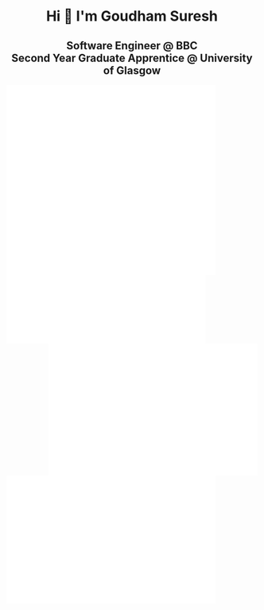 <h1 align="center">Hi 👋 I'm Goudham Suresh</h1>
<h2 align="center">Software Engineer @ BBC <br> Second Year Graduate Apprentice @ University of Glasgow</h3>

<img align="left" src="/introduction.svg" alt="Introduction" width="420">
<img align="left" src="/most-used-langs.svg" alt="Most Used Languages" width="400">
<img align="right" src="/achievements.svg" alt="Achievements" width="420">
<img align="left" src="/recent-activity.svg" alt="Recent Activity" width="420">
